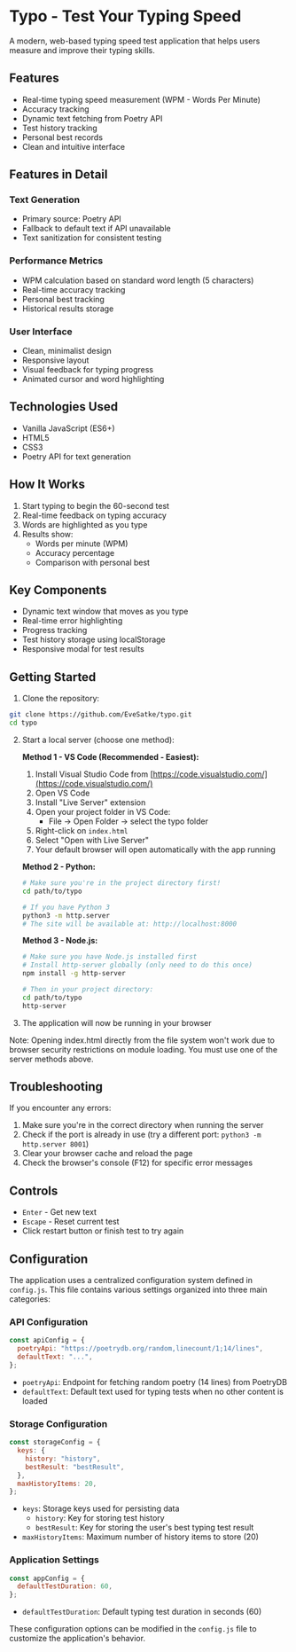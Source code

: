 # Typo - Test Your Typing Speed

A modern, web-based typing speed test application that helps users measure and improve their typing skills.

## Features

- Real-time typing speed measurement (WPM - Words Per Minute)
- Accuracy tracking
- Dynamic text fetching from Poetry API
- Test history tracking
- Personal best records
- Clean and intuitive interface

## Features in Detail

### Text Generation

- Primary source: Poetry API
- Fallback to default text if API unavailable
- Text sanitization for consistent testing

### Performance Metrics

- WPM calculation based on standard word length (5 characters)
- Real-time accuracy tracking
- Personal best tracking
- Historical results storage

### User Interface

- Clean, minimalist design
- Responsive layout
- Visual feedback for typing progress
- Animated cursor and word highlighting

## Technologies Used

- Vanilla JavaScript (ES6+)
- HTML5
- CSS3
- Poetry API for text generation

## How It Works

1. Start typing to begin the 60-second test
2. Real-time feedback on typing accuracy
3. Words are highlighted as you type
4. Results show:
   - Words per minute (WPM)
   - Accuracy percentage
   - Comparison with personal best

## Key Components

- Dynamic text window that moves as you type
- Real-time error highlighting
- Progress tracking
- Test history storage using localStorage
- Responsive modal for test results

## Getting Started

1. Clone the repository:

```bash
git clone https://github.com/EveSatke/typo.git
cd typo
```

2. Start a local server (choose one method):

   **Method 1 - VS Code (Recommended - Easiest):**

   1. Install Visual Studio Code from [https://code.visualstudio.com/](https://code.visualstudio.com/)
   2. Open VS Code
   3. Install "Live Server" extension
   4. Open your project folder in VS Code:
      - File -> Open Folder -> select the typo folder
   5. Right-click on `index.html`
   6. Select "Open with Live Server"
   7. Your default browser will open automatically with the app running

   **Method 2 - Python:**

   ```bash
   # Make sure you're in the project directory first!
   cd path/to/typo

   # If you have Python 3
   python3 -m http.server
   # The site will be available at: http://localhost:8000
   ```

   **Method 3 - Node.js:**

   ```bash
   # Make sure you have Node.js installed first
   # Install http-server globally (only need to do this once)
   npm install -g http-server

   # Then in your project directory:
   cd path/to/typo
   http-server
   ```

3. The application will now be running in your browser

Note: Opening index.html directly from the file system won't work due to browser security restrictions on module loading. You must use one of the server methods above.

## Troubleshooting

If you encounter any errors:

1. Make sure you're in the correct directory when running the server
2. Check if the port is already in use (try a different port: `python3 -m http.server 8001`)
3. Clear your browser cache and reload the page
4. Check the browser's console (F12) for specific error messages

## Controls

- `Enter` - Get new text
- `Escape` - Reset current test
- Click restart button or finish test to try again

## Configuration

The application uses a centralized configuration system defined in `config.js`. This file contains various settings organized into three main categories:

### API Configuration

```javascript
const apiConfig = {
  poetryApi: "https://poetrydb.org/random,linecount/1;14/lines",
  defaultText: "...",
};
```

- `poetryApi`: Endpoint for fetching random poetry (14 lines) from PoetryDB
- `defaultText`: Default text used for typing tests when no other content is loaded

### Storage Configuration

```javascript
const storageConfig = {
  keys: {
    history: "history",
    bestResult: "bestResult",
  },
  maxHistoryItems: 20,
};
```

- `keys`: Storage keys used for persisting data
  - `history`: Key for storing test history
  - `bestResult`: Key for storing the user's best typing test result
- `maxHistoryItems`: Maximum number of history items to store (20)

### Application Settings

```javascript
const appConfig = {
  defaultTestDuration: 60,
};
```

- `defaultTestDuration`: Default typing test duration in seconds (60)

These configuration options can be modified in the `config.js` file to customize the application's behavior.
